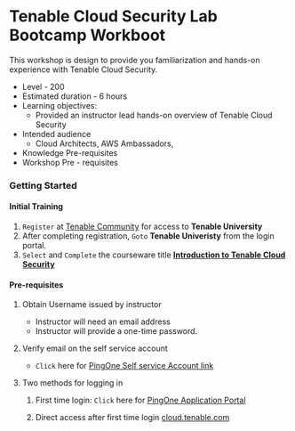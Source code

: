 # Tenable Cloud Security Lab Bootcamp Workboot

This workshop is design to provide you familiarization and hands-on experience with Tenable Cloud Security.  

- Level - 200
- Estimated duration - 6 hours
- Learning objectives:
    - Provided an instructor lead hands-on overview of Tenable Cloud Security
- Intended audience
    - Cloud Architects, AWS Ambassadors, 
- Knowledge Pre-requisites
- Workshop Pre - requisites



### Getting Started
#### Initial Training

1.  `Register` at [Tenable Community](http://community.tenble.com) for access to **Tenable University**
1.  After completing registration, `Goto` **Tenable Univeristy** from the login portal.
1.  `Select` and `Complete` the courseware  title <u><b>Introduction to Tenable Cloud Security</b></u>


#### Pre-requisites

1.  Obtain Username issued by instructor
    - Instructor will need an email address
    - Instructor will provide a one-time password.

1.  Verify email on the self service account
    - `Click` here for [PingOne Self service Account link](https://apps.pingone.ca/2a9670c9-106f-4fac-8371-976e83f65a2d/myaccount/)

1.  Two methods for logging in
    1.  First time login: `Click` here for  [PingOne Application Portal](https://apps.pingone.ca/2a9670c9-106f-4fac-8371-976e83f65a2d/myapps/
)

    1.  Direct access after first time login
[cloud.tenable.com](https://cloud.tenable.com)

